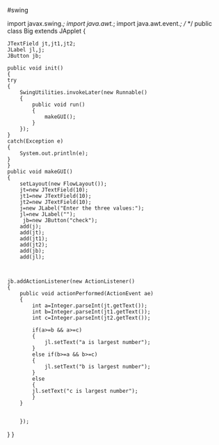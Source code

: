 #swing

import javax.swing.*;
import java.awt.*;
import java.awt.event.*;
/*
<applet code="Big" width=500 height=500>
</applet>
*/
public class Big extends JApplet 
{	
	
	JTextField jt,jt1,jt2;
	JLabel jl,j;
	JButton jb;
	
	public void init()
	{
	try
	{
		SwingUtilities.invokeLater(new Runnable()
		{
			public void run()
			{
				makeGUI();
			}
		});
	}
	catch(Exception e)
	{
		System.out.println(e);
	}
	}
	public void makeGUI()
	{
		setLayout(new FlowLayout());
		jt=new JTextField(10);
		jt1=new JTextField(10);
		jt2=new JTextField(10);
		j=new JLabel("Enter the three values:");
		jl=new JLabel("");
		 jb=new JButton("check");
		add(j);
		add(jt);
		add(jt1);
		add(jt2);
		add(jb);
		add(jl);
	
	
	
	jb.addActionListener(new ActionListener()
	{
		public void actionPerformed(ActionEvent ae)
		{
			int a=Integer.parseInt(jt.getText());
			int b=Integer.parseInt(jt1.getText());
			int c=Integer.parseInt(jt2.getText());
	
			if(a>=b && a>=c)
			{
				jl.setText("a is largest number");
			}
			else if(b>=a && b>=c)
			{
				jl.setText("b is largest number");
			}
			else
			{	
			jl.setText("c is largest number");
			}
		}
		
		
		});
	
	
}
}
